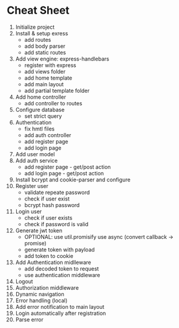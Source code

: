 # Cheat Sheet

1. Initialize project
2. Install & setup exress
    * add routes
    * add body parser
    * add static routes
3. Add view engine: express-handlebars
    * register with express
    * add views folder
    * add home template
    * add main layout
    * add partial template folder
4. Add home controller
    * add controller to routes
5. Configure database
    * set strict query
6. Authentication
    * fix hmtl files
    * add auth controller
    * add register page
    * add login page
7. Add user model
8. Add auth service
    * add register page - get/post action
    * add login page - get/post  action
9. Install bcrypt and cookie-parser and configure
10. Register user
    * validate repeate password
    * check if user exist
    * bcrypt hash password
11. Login user
    * check if user exists
    * check if password is valid
12. Generate jwt token
    * OPTIONAL: use util.promisify use async (convert callback -> promise)
    * generate token with payload
    * add token to cookie
13. Add Authentication midlleware
    * add decoded token to request
    * use authentication middleware
14. Logout
15. Authorization middleware
16. Dynamic navigation
17. Error handling (local)
18. Add error notification to main layout
19. Login automatically after registration
20. Parse error


